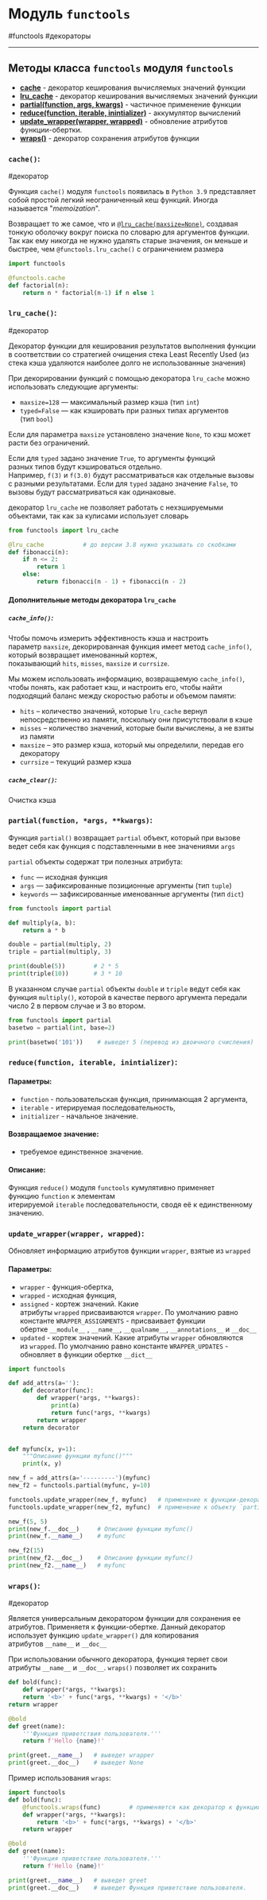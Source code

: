 # Модуль `functools`
#functools #декораторы
***
## Методы класса `functools` модуля `functools`

- **[cache](#cache)** - декоратор кеширования вычисляемых значений функции
- **[lru_cache](#lru_cache)** - декоратор кеширования вычисляемых значений функции
- **[partial(function, args, kwargs)](#partial%20function%20args%20kwargs)** - частичное применение функции
- **[reduce(function, iterable, inintializer)](#reduce%20function%20iterable%20inintializer)** - аккумулятор вычислений
- **[update_wrapper(wrapper, wrapped)](#update_wrapper%20wrapper%20wrapped)** - обновление атрибутов функции-обертки. 
- **[wraps()](#wraps)** - декоратор сохранения атрибутов функции

### `cache()`:
#декоратор

Функция `cache()` модуля `functools` появилась в `Python 3.9` представляет собой простой легкий неограниченный кеш функций. Иногда называется "_memoization_".

Возвращает то же самое, что и [`@lru_cache(maxsize=None)`](https://docs-python.ru/standart-library/modul-functools-python/dekorator-lru-cache-modulja-functools/ "Декоратор @lru_cache() модуля functools в Python."), создавая тонкую оболочку вокруг поиска по словарю для аргументов функции. Так как ему никогда не нужно удалять старые значения, он меньше и быстрее, чем `@functools.lru_cache()` с ограничением размера

```python
import functools

@functools.cache
def factorial(n):
    return n * factorial(n-1) if n else 1
```

### `lru_cache()`:
#декоратор 

Декоратор функции для кеширования результатов выполнения функции в соответствии со стратегией очищения стека Least Recently Used (из стека кэша удаляются наиболее долго не использованные значения)

При декорировании функций с помощью декоратора `lru_cache` можно использовать следующие аргументы:
-   `maxsize=128` — максимальный размер кэша (тип `int`)
-   `typed=False` — как кэшировать при разных типах аргументов (тип `bool`)

Если для параметра `maxsize` установлено значение `None`, то кэш может расти без ограничений.

Если для `typed` задано значение `True`, то аргументы функций разных типов будут кэшироваться отдельно. Например, `f(3)` и `f(3.0)` будут рассматриваться как отдельные вызовы с разными результатами. Если для `typed` задано значение `False`, то вызовы будут рассматриваться как одинаковые.

декоратор `lru_cache` не позволяет работать с нехэшируемыми объектами, так как за кулисами использует словарь

```python
from functools import lru_cache 

@lru_cache           # до версии 3.8 нужно указывать со скобками 
def fibonacci(n): 
	if n <= 2: 
		return 1 
	else: 
		return fibonacci(n - 1) + fibonacci(n - 2)
```

#### Дополнительные методы декоратора `lru_cache`

##### `cache_info()`:
Чтобы помочь измерить эффективность кэша и настроить параметр `maxsize`, декорированная функция имеет метод `cache_info()`, который возвращает именованный кортеж, показывающий `hits`, `misses`, `maxsize` и `currsize`.

Мы можем использовать информацию, возвращаемую `cache_info()`, чтобы понять, как работает кэш, и настроить его, чтобы найти подходящий баланс между скоростью работы и объемом памяти:

-   `hits` – количество значений, которые `lru_cache` вернул непосредственно из памяти, поскольку они присутствовали в кэше
-   `misses` – количество значений, которые были вычислены, а не взяты из памяти
-   `maxsize` – это размер кэша, который мы определили, передав его декоратору
-   `currsize` – текущий размер кэша

##### `cache_clear()`:
Очистка кэша

### `partial(function, *args, **kwargs)`:
Функция `partial()` возвращает `partial` объект, который при вызове ведет себя как функция c подставленными в нее значениями `args`

`partial` объекты содержат три полезных атрибута:
-   `func` — исходная функция
-   `args` — зафиксированные позиционные аргументы (тип `tuple`)
-   `keywords` — зафиксированные именованные аргументы (тип `dict`)

```python
from functools import partial

def multiply(a, b):
    return a * b

double = partial(multiply, 2)
triple = partial(multiply, 3)

print(double(5))        # 2 * 5
print(triple(10))       # 3 * 10
```

В указанном случае `partial` объекты `double` и `triple` ведут себя как функция `multiply()`, которой в качестве первого аргумента передали число 2 в первом случае и 3 во втором. 

```python
from functools import partial 
basetwo = partial(int, base=2) 

print(basetwo('101'))    # выведет 5 (перевод из двоичного счисления)
```

### `reduce(function, iterable, inintializer)`:
#### Параметры:

-   `function` - пользовательская функция, принимающая 2 аргумента,
-   `iterable` - итерируемая последовательность,
-   `initializer` - начальное значение.

#### Возвращаемое значение:
-   требуемое единственное значение.

#### Описание:

Функция `reduce()` модуля `functools` кумулятивно применяет функцию `function` к элементам итерируемой `iterable` последовательности, сводя её к единственному значению.

### `update_wrapper(wrapper, wrapped)`:
Обновляет информацию атрибутов функции `wrapper`, взятые из `wrapped`
#### Параметры:
-   `wrapper` - функция-обертка,
-   `wrapped` - исходная функция,
-   `assigned` - кортеж значений. Какие атрибуты `wrapped` присваиваются `wrapper`. По умолчанию равно константе `WRAPPER_ASSIGNMENTS` - присваивает функции обертке `__module__` , `__name__`, `__qualname__`, `__annotations__` и `__doc__` 
-   `updated` - кортеж значений. Какие атрибуты `wrapper` обновляются из `wrapped`. По умолчанию равно константе  `WRAPPER_UPDATES` - обновляет в функции обертке `__dict__`

```python
import functools

def add_attrs(a=''):
    def decorator(func):
        def wrapper(*args, **kwargs):
            print(a)
            return func(*args, **kwargs)
        return wrapper
    return decorator


def myfunc(x, y=1):
    """Описание функции myfunc()"""
    print(x, y)

new_f = add_attrs(a='---------')(myfunc)
new_f2 = functools.partial(myfunc, y=10)

functools.update_wrapper(new_f, myfunc)   # применение к функции-декоратору
functools.update_wrapper(new_f2, myfunc)  # применение к объекту `partial`

new_f(5, 5)
print(new_f.__doc__)     # Описание функции myfunc()
print(new_f.__name__)    # myfunc

new_f2(15)
print(new_f2.__doc__)    # Описание функции myfunc()
print(new_f2.__name__)   # myfunc
```


### `wraps()`:
#декоратор

Является универсальным декоратором функции для сохранения ее атрибутов. Применяетя к функции-обертке. Данный декоратор использует функцию `update_wrapper()` для копирования атрибутов `__name__` и `__doc__`

При использовании обычного декоратора, функция теряет свои атрибуты `__name__` и `__doc__`. `wraps()` позволяет их сохранить
```python
def bold(func): 
	def wrapper(*args, **kwargs): 
	return '<b>' + func(*args, **kwargs) + '</b>' 
return wrapper 

@bold 
def greet(name): 
	'''Функция приветствия пользователя.''' 
	return f'Hello {name}!' 

print(greet.__name__)   # выведет wrapper
print(greet.__doc__)    # выведет None
```

Пример использования `wraps`:
```python
import functools 
def bold(func): 
	@functools.wraps(func)        # применяется как декоратор к функции-обертке
	def wrapper(*args, **kwargs): 
		return '<b>' + func(*args, **kwargs) + '</b>' 
	return wrapper 

@bold 
def greet(name): 
	'''Функция приветствие пользователя.''' 
	return f'Hello {name}!' 

print(greet.__name__)   # выведет greet
print(greet.__doc__)    # выведет Функция приветствие пользователя.
```